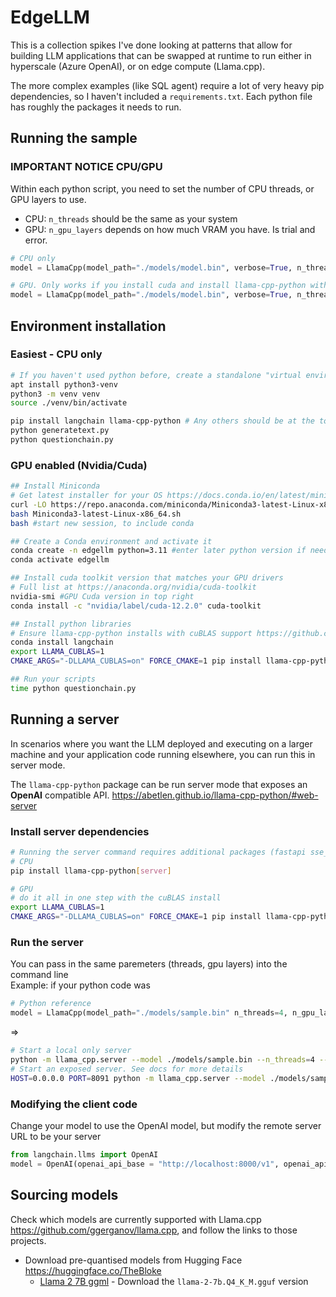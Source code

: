 # EdgeLLM
This is a collection spikes I've done looking at patterns that allow for building LLM applications that can be swapped at runtime to run either in hyperscale (Azure OpenAI), or on edge compute (Llama.cpp). 

The more complex examples (like SQL agent) require a lot of very heavy pip dependencies, so I haven't included a `requirements.txt`. Each python file has roughly the packages it needs to run.

## Running the sample

### IMPORTANT NOTICE CPU/GPU
Within each python script, you need to set the number of CPU threads, or GPU layers to use.
 
 - CPU: `n_threads` should be the same as your system
 - GPU: `n_gpu_layers` depends on how much VRAM you have. Is trial and error.

``` python
# CPU only
model = LlamaCpp(model_path="./models/model.bin", verbose=True, n_threads=8)

# GPU. Only works if you install cuda and install llama-cpp-python with GPU support
model = LlamaCpp(model_path="./models/model.bin", verbose=True, n_threads=8, n_gpu_layers=20)
```

## Environment installation
### Easiest - CPU only

``` bash
# If you haven't used python before, create a standalone "virtual environment" to keep the dependencies self contained
apt install python3-venv
python3 -m venv venv
source ./venv/bin/activate

pip install langchain llama-cpp-python # Any others should be at the top of each py file
python generatetext.py
python questionchain.py
```

### GPU enabled (Nvidia/Cuda)
``` bash
## Install Miniconda
# Get latest installer for your OS https://docs.conda.io/en/latest/miniconda.html
curl -LO https://repo.anaconda.com/miniconda/Miniconda3-latest-Linux-x86_64.sh
bash Miniconda3-latest-Linux-x86_64.sh
bash #start new session, to include conda

## Create a Conda environment and activate it
conda create -n edgellm python=3.11 #enter later python version if needed
conda activate edgellm

## Install cuda toolkit version that matches your GPU drivers
# Full list at https://anaconda.org/nvidia/cuda-toolkit
nvidia-smi #GPU Cuda version in top right
conda install -c "nvidia/label/cuda-12.2.0" cuda-toolkit

## Install python libraries
# Ensure llama-cpp-python installs with cuBLAS support https://github.com/abetlen/llama-cpp-python#installation-with-openblas--cublas--clblast
conda install langchain 
export LLAMA_CUBLAS=1
CMAKE_ARGS="-DLLAMA_CUBLAS=on" FORCE_CMAKE=1 pip install llama-cpp-python --no-cache-dir

## Run your scripts
time python questionchain.py
```

## Running a server
In scenarios where you want the LLM deployed and executing on a larger machine and your application code running elsewhere, you can run this in server mode.

The `llama-cpp-python` package can be run server mode that exposes an **OpenAI** compatible API.
<https://abetlen.github.io/llama-cpp-python/#web-server>

### Install server dependencies

``` bash
# Running the server command requires additional packages (fastapi sse_starlette uvicorn). You can install the additional packages via
# CPU
pip install llama-cpp-python[server]

# GPU
# do it all in one step with the cuBLAS install
export LLAMA_CUBLAS=1
CMAKE_ARGS="-DLLAMA_CUBLAS=on" FORCE_CMAKE=1 pip install llama-cpp-python[server]
```

### Run the server
You can pass in the same paremeters (threads, gpu layers) into the command line  
Example: if your python code was
``` python
# Python reference
model = LlamaCpp(model_path="./models/sample.bin" n_threads=4, n_gpu_layers=20)
```
=>
``` bash
# Start a local only server
python -m llama_cpp.server --model ./models/sample.bin --n_threads=4 --n_gpu_layers 20
# Start an exposed server. See docs for more details
HOST=0.0.0.0 PORT=8091 python -m llama_cpp.server --model ./models/sample.bin --n_threads=4 --n_gpu_layers 20
```

### Modifying the client code
Change your model to use the OpenAI model, but modify the remote server URL to be your server

``` python
from langchain.llms import OpenAI
model = OpenAI(openai_api_base = "http://localhost:8000/v1", openai_api_key="sk-xxxxxxxxxxxxxxxxxxxxxxxxxxxxxxxxxxxxxxxx")
```


## Sourcing models
 Check which models are currently supported with Llama.cpp <https://github.com/ggerganov/llama.cpp>, and follow the links to those projects.  
 
 - Download pre-quantised models from Hugging Face <https://huggingface.co/TheBloke>
   - [Llama 2 7B ggml](https://huggingface.co/TheBloke/Llama-2-7B-GGUF) - Download the `llama-2-7b.Q4_K_M.gguf` version